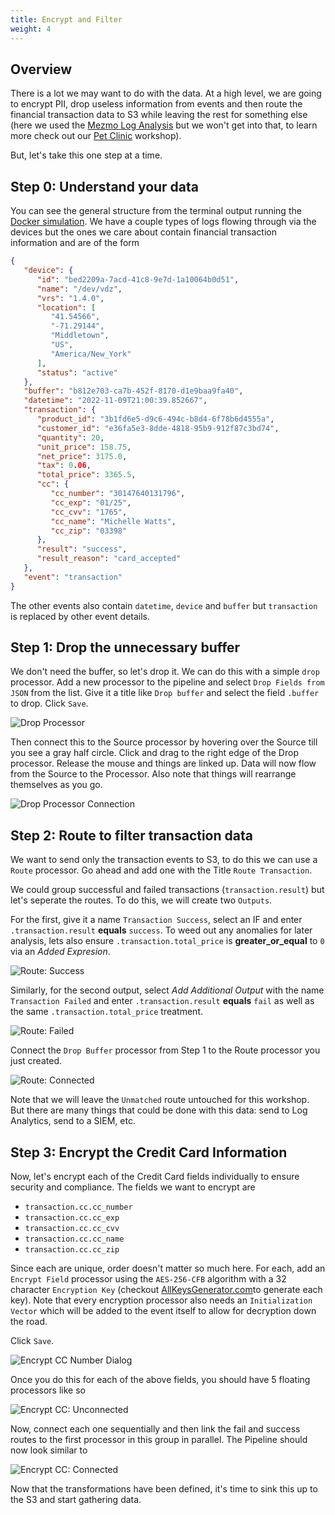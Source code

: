 ```yaml
---
title: Encrypt and Filter
weight: 4
---
```


## Overview

There is a lot we may want to do with the data.  At a high level, we are going to encrypt PII, drop useless information from events and then route the financial transaction data to S3 while leaving the rest for something else (here we used the [Mezmo Log Analysis](https://www.mezmo.com/log-analysis) but we won't get into that, to learn more check out our [Pet Clinic](/mezmo-workshops/pet-clinic/) workshop).

But, let's take this one step at a time.

## Step 0: Understand your data

You can see the general structure from the terminal output running the [Docker simulation](/mezmo-workshops/transaction-to-s3/docs/create-pipeline/#run-it).  We have a couple types of logs flowing through via the devices but the ones we care about contain financial transaction information and are of the form

```json
{
   "device": {
      "id": "bed2209a-7acd-41c8-9e7d-1a10064b0d51",
      "name": "/dev/vdz",
      "vrs": "1.4.0",
      "location": [
         "41.54566",
         "-71.29144",
         "Middletown",
         "US",
         "America/New_York"
      ],
      "status": "active"
   },
   "buffer": "b812e703-ca7b-452f-8170-d1e9baa9fa40",
   "datetime": "2022-11-09T21:00:39.852667",
   "transaction": {
      "product_id": "3b1fd6e5-d9c6-494c-b8d4-6f78b6d4555a",
      "customer_id": "e36fa5e3-8dde-4818-95b9-912f87c3bd74",
      "quantity": 20,
      "unit_price": 158.75,
      "net_price": 3175.0,
      "tax": 0.06,
      "total_price": 3365.5,
      "cc": {
         "cc_number": "30147640131796",
         "cc_exp": "01/25",
         "cc_cvv": "1765",
         "cc_name": "Michelle Watts",
         "cc_zip": "03398"
      },
      "result": "success",
      "result_reason": "card_accepted"
   },
   "event": "transaction"
}
```

The other events also contain `datetime`, `device` and `buffer` but `transaction` is replaced by other event details.

## Step 1: Drop the unnecessary buffer

We don't need the buffer, so let's drop it.  We can do this with a simple `drop` processor.  Add a new processor to the pipeline and select `Drop Fields from JSON` from the list.  Give it a title like `Drop buffer` and select the field `.buffer` to drop.  Click `Save`.

![Drop Processor](../../images/add-processor_drop.png)

Then connect this to the Source processor by hovering over the Source till you see a gray half circle.  Click and drag to the right edge of the Drop processor.  Release the mouse and things are linked up.  Data will now flow from the Source to the Processor.  Also note that things will rearrange themselves as you go.

![Drop Processor Connection](../../images/add-processor_connect.gif)

## Step 2: Route to filter transaction data

We want to send only the transaction events to S3, to do this we can use a `Route` processor.  Go ahead and add one with the Title `Route Transaction`.

We could group successful and failed transactions (`transaction.result`) but let's seperate the routes.  To do this, we will create two `Outputs`.

For the first, give it a name `Transaction Success`, select an IF and enter `.transaction.result` **equals** `success`.  To weed out any anomalies for later analysis, lets also ensure `.transaction.total_price` is **greater_or_equal** to `0` via an *Added Expresion*.

![Route: Success](../../images/add-processor_route-success.png)

Similarly, for the second output, select *Add Additional Output* with the name `Transaction Failed` and enter `.transaction.result` **equals** `fail` as well as the same `.transaction.total_price` treatment.

![Route: Failed](../../images/add-processor_route-fail.png)

Connect the `Drop Buffer` processor from Step 1 to the Route processor you just created.

![Route: Connected](../../images/add-processor_route-connected.png)

Note that we will leave the `Unmatched` route untouched for this workshop.  But there are many things that could be done with this data: send to Log Analytics, send to a SIEM, etc.

## Step 3: Encrypt the Credit Card Information

Now, let's encrypt each of the Credit Card fields individually to ensure security and compliance.  The fields we want to encrypt are

* `transaction.cc.cc_number`
* `transaction.cc.cc_exp`
* `transaction.cc.cc_cvv`
* `transaction.cc.cc_name`
* `transaction.cc.cc_zip`

Since each are unique, order doesn't matter so much here.  For each, add an `Encrypt Field` processor using the `AES-256-CFB` algorithm with a 32 character `Encryption Key` (checkout [AllKeysGenerator.com](https://www.allkeysgenerator.com/Random/Security-Encryption-Key-Generator.aspx)to generate each key).  Note that every encryption processor also needs an `Initialization Vector` which will be added to the event itself to allow for decryption down the road.

Click `Save`.

![Encrypt CC Number Dialog](../../images/add-processor_encrypt-cc-number.png)

Once you do this for each of the above fields, you should have 5 floating processors like so

![Encrypt CC: Unconnected](../../images/add-processor_encrypt-cc-unconnected.png)

Now, connect each one sequentially and then link the fail and success routes to the first processor in this group in parallel.  The Pipeline should now look similar to

![Encrypt CC: Connected](../../images/add-processor_encrypt-cc-connected.png)

Now that the transformations have been defined, it's time to sink this up to the S3 and start gathering data.
